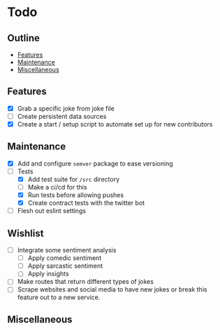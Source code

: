 # Todo

## Outline

- [Features](#features)
- [Maintenance](#maintenance)
- [Miscellaneous](#miscellaneous)

## Features
- [x] Grab a specific joke from joke file
- [ ] Create persistent data sources
- [x] Create a start / setup script to automate set up for new contributors

## Maintenance
- [x] Add and configure ```semver``` package to ease versioning
- [ ] Tests
    - [x] Add test suite for `/src` directory
    - [ ] Make a ci/cd for this
    - [x] Run tests before allowing pushes
    - [x] Create contract tests with the twitter bot
- [ ] Flesh out eslint settings

## Wishlist
- [ ] Integrate some sentiment analysis
    - [ ] Apply comedic sentiment
    - [ ] Apply sarcastic sentiment
    - [ ] Apply insights
- [ ] Make routes that return different types of jokes
- [ ] Scrape websites and social media to have new jokes or break this feature out to a new service.

## Miscellaneous
